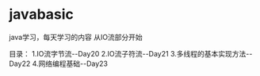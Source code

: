 # javabasic
java学习，每天学习的内容
从IO流部分开始

目录：
1.IO流字节流--Day20
2.IO流子符流--Day21
3.多线程的基本实现方法--Day22
4.网络编程基础--Day23


